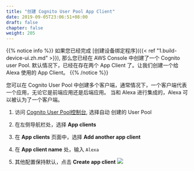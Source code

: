 ```yaml
---
title: "创建 Cognito User Pool App Client"
date: 2019-09-05T23:06:51+08:00
draft: false
chapter: false
weight: 205
---
```


{{% notice info %}}
如果您已经完成 [创建设备绑定程序]({{< ref "1.build-device-ui.zh.md" >}}), 那么您已经在 AWS Console
中创建了一个 Cognito user Pool.  默认情况下，已经在存在两个 App Client 了。让我们创建一个给 Alexa 
使用的 App Client。
{{% /notice %}}

您可以在 Cognito User Pool 中创建多个客户端，通常情况下，一个客户端代表一个应用，无论它是前端应用还是后端应用。
当和 Alexa 进行集成的，Alexa 可以被认为了一个客户端。

1. 访问 [Cognito User Pool控制台](https://console.aws.amazon.com/cognito/users/?region=us-east-1), 选择自动
创建的 User Pool

1. 在左侧导航栏处，选择 **App clients**
 
1. 在 **App clients** 页面中，选择 **Add another app client**

1. 在 **App client name** 处，输入 `Alexa`

1. 其他配置保持默认，点击  **Create app client**
    ![](/images/smart-home/create-cup-client.png)


